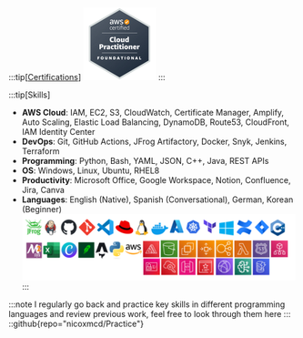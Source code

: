 :::tip[[Certifications](https://www.credly.com/badges/e7d906e6-75b4-4b7c-8f1d-41f9d9e4c913/public_url)]
![AWS Cloud Practitioner Cert](./CCP.png)
:::

:::tip[Skills]
- **AWS Cloud**: IAM, EC2, S3, CloudWatch, Certificate Manager, Amplify, Auto Scaling, Elastic Load Balancing, DynamoDB, Route53, CloudFront, IAM Identity Center
- **DevOps**: Git, GitHub Actions, JFrog Artifactory, Docker, Snyk, Jenkins, Terraform
- **Programming**: Python, Bash, YAML, JSON, C++, Java, REST APIs
- **OS**: Windows, Linux, Ubuntu, RHEL8
- **Productivity**: Microsoft Office, Google Workspace, Notion, Confluence, Jira, Canva
- **Languages**: English (Native), Spanish (Conversational), German, Korean (Beginner)
![My Skills](./myskills.png)
:::

:::note
I regularly go back and practice key skills in different programming languages and review previous work, feel free to look through them here
:::
::github{repo="nicoxmcd/Practice"}

